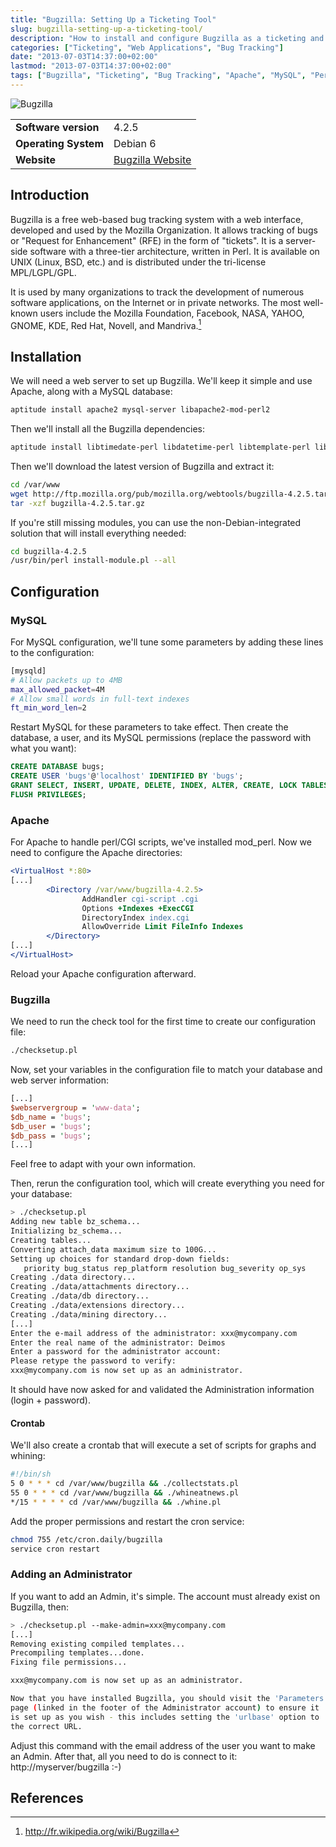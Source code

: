 ```yaml
---
title: "Bugzilla: Setting Up a Ticketing Tool"
slug: bugzilla-setting-up-a-ticketing-tool/
description: "How to install and configure Bugzilla as a ticketing and bug tracking system"
categories: ["Ticketing", "Web Applications", "Bug Tracking"]
date: "2013-07-03T14:37:00+02:00"
lastmod: "2013-07-03T14:37:00+02:00"
tags: ["Bugzilla", "Ticketing", "Bug Tracking", "Apache", "MySQL", "Perl"]
---
```


![Bugzilla](../../static/images/bugzilla_logo.avif)


|||
|-|-|
| **Software version** | 4.2.5 |
| **Operating System** | Debian 6 |
| **Website** | [Bugzilla Website](https://www.bugzilla.org/) |


## Introduction

Bugzilla is a free web-based bug tracking system with a web interface, developed and used by the Mozilla Organization. It allows tracking of bugs or "Request for Enhancement" (RFE) in the form of "tickets". It is a server-side software with a three-tier architecture, written in Perl. It is available on UNIX (Linux, BSD, etc.) and is distributed under the tri-license MPL/LGPL/GPL.

It is used by many organizations to track the development of numerous software applications, on the Internet or in private networks. The most well-known users include the Mozilla Foundation, Facebook, NASA, YAHOO, GNOME, KDE, Red Hat, Novell, and Mandriva.[^1]

## Installation

We will need a web server to set up Bugzilla. We'll keep it simple and use Apache, along with a MySQL database:

```bash
aptitude install apache2 mysql-server libapache2-mod-perl2
```

Then we'll install all the Bugzilla dependencies:

```bash
aptitude install libtimedate-perl libdatetime-perl libtemplate-perl libemail-send-perl libemail-mime-perl libdbi-perl liburi-perl libmath-random-isaac-perl libdbd-mysql-perl libgd-gd2-perl libchart-perl libtemplate-plugin-gd-perl libmime-tools-perl libwww-perl libxml-twig-perl libnet-ldap-perl libauthen-sasl-perl libauthen-radius-perl libsoap-lite-perl libjson-rpc-perl libtest-taint-perl libhtml-scrubber-perl libencode-detect-perl
```

Then we'll download the latest version of Bugzilla and extract it:

```bash
cd /var/www
wget http://ftp.mozilla.org/pub/mozilla.org/webtools/bugzilla-4.2.5.tar.gz
tar -xzf bugzilla-4.2.5.tar.gz
```

If you're still missing modules, you can use the non-Debian-integrated solution that will install everything needed:

```bash
cd bugzilla-4.2.5
/usr/bin/perl install-module.pl --all
```

## Configuration

### MySQL

For MySQL configuration, we'll tune some parameters by adding these lines to the configuration:

```bash
[mysqld]
# Allow packets up to 4MB
max_allowed_packet=4M
# Allow small words in full-text indexes
ft_min_word_len=2
```

Restart MySQL for these parameters to take effect. Then create the database, a user, and its MySQL permissions (replace the password with what you want):

```sql
CREATE DATABASE bugs;
CREATE USER 'bugs'@'localhost' IDENTIFIED BY 'bugs';
GRANT SELECT, INSERT, UPDATE, DELETE, INDEX, ALTER, CREATE, LOCK TABLES, CREATE TEMPORARY TABLES, DROP, REFERENCES ON bugs.* TO bugs@localhost IDENTIFIED BY 'bugs';
FLUSH PRIVILEGES;
```

### Apache

For Apache to handle perl/CGI scripts, we've installed mod_perl. Now we need to configure the Apache directories:

``` apache hl_lines="3 4 5 6 7 8"
<VirtualHost *:80>
[...]
        <Directory /var/www/bugzilla-4.2.5>
                AddHandler cgi-script .cgi
                Options +Indexes +ExecCGI
                DirectoryIndex index.cgi
                AllowOverride Limit FileInfo Indexes
        </Directory>
[...]
</VirtualHost>
```

Reload your Apache configuration afterward.

### Bugzilla

We need to run the check tool for the first time to create our configuration file:

```bash
./checksetup.pl
```

Now, set your variables in the configuration file to match your database and web server information:

```perl
[...]
$webservergroup = 'www-data';
$db_name = 'bugs';
$db_user = 'bugs';
$db_pass = 'bugs';
[...]
```

Feel free to adapt with your own information.

Then, rerun the configuration tool, which will create everything you need for your database:

```bash
> ./checksetup.pl
Adding new table bz_schema...
Initializing bz_schema...
Creating tables...
Converting attach_data maximum size to 100G...
Setting up choices for standard drop-down fields:
   priority bug_status rep_platform resolution bug_severity op_sys
Creating ./data directory...
Creating ./data/attachments directory...
Creating ./data/db directory...
Creating ./data/extensions directory...
Creating ./data/mining directory...
[...]
Enter the e-mail address of the administrator: xxx@mycompany.com
Enter the real name of the administrator: Deimos
Enter a password for the administrator account:
Please retype the password to verify:
xxx@mycompany.com is now set up as an administrator.
```

It should have now asked for and validated the Administration information (login + password).

#### Crontab

We'll also create a crontab that will execute a set of scripts for graphs and whining:

```bash
#!/bin/sh
5 0 * * * cd /var/www/bugzilla && ./collectstats.pl
55 0 * * * cd /var/www/bugzilla && ./whineatnews.pl
*/15 * * * * cd /var/www/bugzilla && ./whine.pl
```

Add the proper permissions and restart the cron service:

```bash
chmod 755 /etc/cron.daily/bugzilla
service cron restart
```

### Adding an Administrator

If you want to add an Admin, it's simple. The account must already exist on Bugzilla, then:

```bash
> ./checksetup.pl --make-admin=xxx@mycompany.com
[...]
Removing existing compiled templates...
Precompiling templates...done.
Fixing file permissions...

xxx@mycompany.com is now set up as an administrator.

Now that you have installed Bugzilla, you should visit the 'Parameters'
page (linked in the footer of the Administrator account) to ensure it
is set up as you wish - this includes setting the 'urlbase' option to
the correct URL.
```

Adjust this command with the email address of the user you want to make an Admin. After that, all you need to do is connect to it: http://myserver/bugzilla :-)

## References

[^1]: http://fr.wikipedia.org/wiki/Bugzilla
